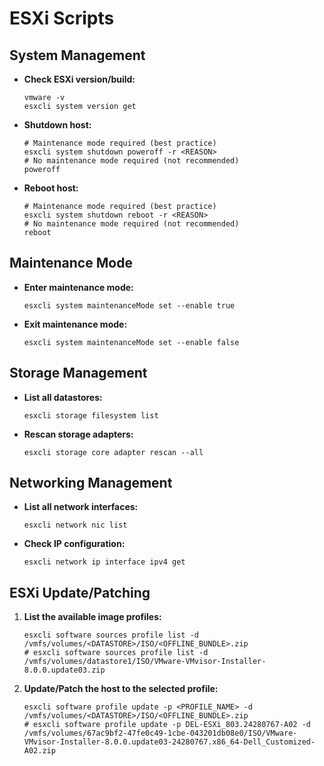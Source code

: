 # ESXi Scripts

## System Management

-   **Check ESXi version/build:**

    ```shell
    vmware -v
    esxcli system version get
    ```

-   **Shutdown host:**

    ```shell
    # Maintenance mode required (best practice)
    esxcli system shutdown poweroff -r <REASON>
    # No maintenance mode required (not recommended)
    poweroff
    ```

-   **Reboot host:**

    ```shell
    # Maintenance mode required (best practice)
    esxcli system shutdown reboot -r <REASON>
    # No maintenance mode required (not recommended)
    reboot
    ```

## Maintenance Mode

-   **Enter maintenance mode:**

    ```shell
    esxcli system maintenanceMode set --enable true
    ```

-   **Exit maintenance mode:**

    ```shell
    esxcli system maintenanceMode set --enable false
    ```

## Storage Management

-   **List all datastores:**

    ```shell
    esxcli storage filesystem list
    ```

-   **Rescan storage adapters:**

    ```shell
    esxcli storage core adapter rescan --all
    ```

## Networking Management

-   **List all network interfaces:**

    ```shell
    esxcli network nic list
    ```

-   **Check IP configuration:**

    ```shell
    esxcli network ip interface ipv4 get
    ```

## ESXi Update/Patching

1.  **List the available image profiles:**

    ```shell
    esxcli software sources profile list -d /vmfs/volumes/<DATASTORE>/ISO/<OFFLINE_BUNDLE>.zip
    # esxcli software sources profile list -d /vmfs/volumes/datastore1/ISO/VMware-VMvisor-Installer-8.0.0.update03.zip
    ```

2.  **Update/Patch the host to the selected profile:**

    ```shell
    esxcli software profile update -p <PROFILE_NAME> -d /vmfs/volumes/<DATASTORE>/ISO/<OFFLINE_BUNDLE>.zip
    # esxcli software profile update -p DEL-ESXi_803.24280767-A02 -d /vmfs/volumes/67ac9bf2-47fe0c49-1cbe-043201db08e0/ISO/VMware-VMvisor-Installer-8.0.0.update03-24280767.x86_64-Dell_Customized-A02.zip
    ```